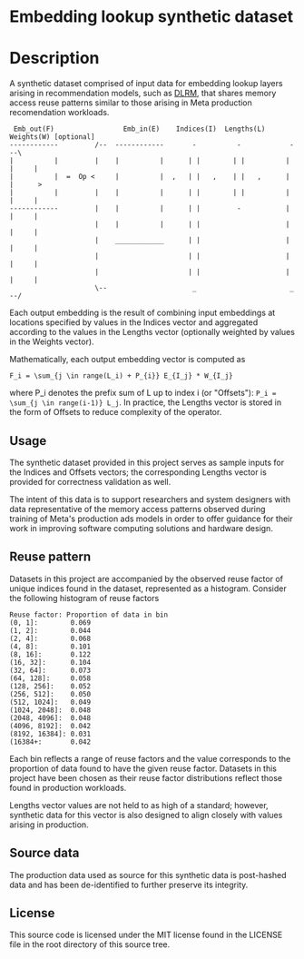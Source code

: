 # Embedding lookup synthetic dataset
# Description
A synthetic dataset comprised of input data for embedding lookup layers arising 
in recommendation models, such as [DLRM](https://github.com/facebookresearch/dlrm), 
that shares memory access reuse patterns similar to those arising in Meta 
production recomendation workloads.

```
 Emb_out(F)                 Emb_in(E)    Indices(I)  Lengths(L)  Weights(W) [optional]
------------         /--  ------------       -          -            -    --\
|          |         |    |          |      | |        | |          | |     |
|          |  =  Op <     |          |  ,   | |   ,    | |   ,      | |      >
|          |         |    |          |      | |        | |          | |     |
------------         |    |          |      | |         -           | |     |
                     |    |          |      | |                     | |     |
                     |    ____________      | |                     | |     |
                     |                      | |                     | |     |
                     |                      | |                     | |     |
                     \--                     _                       _    --/
```

Each output embedding is the result of combining input embeddings at locations
specified by values in the Indices vector and aggregated according to the values 
in the Lengths vector (optionally weighted by values in the Weights vector).

Mathematically, each output embedding vector is computed as
```
F_i = \sum_{j \in range(L_i) + P_{i}} E_{I_j} * W_{I_j}
```
where P_i denotes the prefix sum of L up to index i (or "Offsets"): `P_i = \sum_{j \in range(i-1)} L_j`.
In practice, the Lengths vector is stored in the form of Offsets to reduce complexity of the operator.

## Usage
The synthetic dataset provided in this project serves as sample inputs for the Indices and Offsets vectors;
the corresponding Lengths vector is provided for correctness validation as well.

The intent of this data is to support researchers and system designers with data representative of the memory access patterns observed during training of Meta's production ads models in order to offer guidance for their work in improving software computing solutions and hardware design.

## Reuse pattern
Datasets in this project are accompanied by the observed reuse factor of unique 
indices found in the dataset, represented as a histogram.  Consider the following 
histogram of reuse factors

```
Reuse factor: Proportion of data in bin
(0, 1]:        0.069
(1, 2]:        0.044
(2, 4]:        0.068
(4, 8]:        0.101
(8, 16]:       0.122
(16, 32]:      0.104
(32, 64]:      0.073
(64, 128]:     0.058
(128, 256]:    0.052
(256, 512]:    0.050
(512, 1024]:   0.049
(1024, 2048]:  0.048
(2048, 4096]:  0.048
(4096, 8192]:  0.042
(8192, 16384]: 0.031
(16384+:       0.042
```

Each bin reflects a range of reuse factors and the value corresponds to the 
proportion of data found to have the given reuse factor.  Datasets in this project 
have been chosen as their reuse factor distributions reflect those found in production
workloads.

Lengths vector values are not held to as high of a standard; however, synthetic data for this vector
is also designed to align closely with values arising in production.

## Source data
The production data used as source for this synthetic data is post-hashed data and has been de-identified to
further preserve its integrity.

License
-------
This source code is licensed under the MIT license found in the
LICENSE file in the root directory of this source tree.
